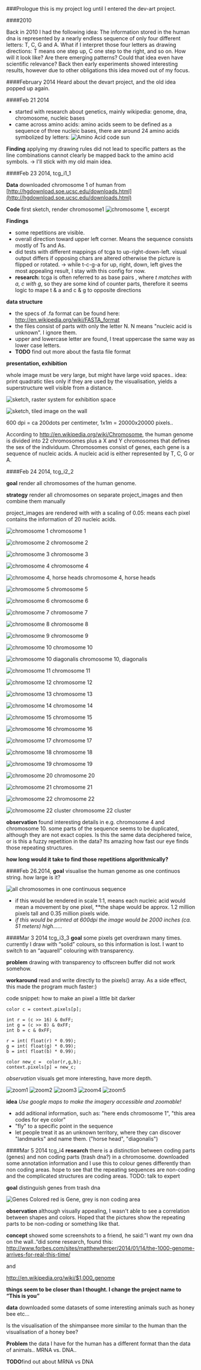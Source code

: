 ###Prologue
this is my project log until I entered the dev-art project.

####2010

Back in 2010 I had the following idea:
The information stored in the human dna is represented by a nearly endless sequence of only four different letters: T, C, G and A. What if I interpret those four letters as drawing directions: T means one step up, C one step to the right, and so on. How will it look like? Are there emerging patterns? Could that idea even have scientific relevance?
Back then early experiments showed interesting results, however due to other obligations this idea moved out of my focus.

####February 2014
Heard about the devart project, and the old idea popped up again.

####Feb 21 2014
+ started with research about genetics, mainly wikipedia: genome, dna, chromosome, nucleic bases
+ came across amino acids: amino acids seem to be defined as a sequence of three nucleic bases, there are around 24 amino acids symbolized by letters:
![Amino Acid code sun](http://upload.wikimedia.org/wikipedia/commons/7/70/Aminoacids_table.svg "Amino Acid code sun")

**Finding** applying my drawing rules did not lead to specific patters as the line combinations cannot clearly be mapped back to the amino acid symbols. -> I'll stick with my old main idea.

####Feb 23 2014, tcg_i1_1

**Data** downloaded chromosome 1 of human from [http://hgdownload.soe.ucsc.edu/downloads.html](http://hgdownload.soe.ucsc.edu/downloads.html)

**Code** first sketch, render chromosome1
![chromosome 1, excerpt](../project_images/2014224_0.41chr1.jpg "chromosome 1, excerpt")

**Findings** 
+ some repetitions are visible. 
+ overall direction toward upper left corner. Means the sequence consists mostly of Ts and As.
+ did tests with different mappings of tcga to up-right-down-left. visual output differs if opposing chars are altered otherwise the picture is flipped or rotated.
-> while t-c-g-a  for up, right, down, left gives the most appealing result,  I stay with this config for now.
+ **research:** tcga is often referred to as base pairs , where *t matches with a, c with g*, so they are some kind of counter parts, therefore it seems logic to mape t & a and c & g  to opposite directions 

**data structure** 

+ the specs of .fa format can be found here: http://en.wikipedia.org/wiki/FASTA_format
+ the files consist of parts with only the letter N. N means "nucleic acid is unknown".  I ignore them.
+ upper and lowercase letter are found, I treat uppercase the same way as lower case letters. 
+ **TODO** find out more about the fasta file format


**presentation, exhibition**

whole image must be very large, but might have large void spaces..
idea: print quadratic tiles only if they are used by the visualisation, yields a superstructure well visible from a distance.

![sketch, raster system for exhibition space](../project_images/sketch1.jpg "sketch, raster system for exhibition space")

![sketch, tiled image on the wall](../project_images/sketch2.jpg "sketch, tiled image on the wall")

600 dpi = ca 200dots per centimeter, 1x1m = 20000x20000 pixels.. 


According to http://en.wikipedia.org/wiki/Chromosome, the human genome is divided into 22 chromosomes plus a X and Y chromosomes that defines the sex of the individuum. Chromosomes consist of genes, each gene is a sequence of nucleic acids. A nucleic acid is either represented by T, C, G or A.

####Feb 24 2014, tcg_i2_2

**goal** render all chromosomes of the human genome. 

**strategy** render all chromosomes on separate project_images and then combine them manually

project_images are rendered with with a scaling of 0.05: means each pixel contains the information of 20 nucleic acids.

![chromosome 1](../project_images/chrom_tcg_i2/chr1.png "chromosome 1")
chromosome 1

![chromosome 2](../project_images/chrom_tcg_i2/chr2.png "chromosome 2")
chromosome 2

![chromosome 3](../project_images/chrom_tcg_i2/chr3.png "chromosome 3")
chromosome 3

![chromosome 4](../project_images/chrom_tcg_i2/chr4.png "chromosome 4")
chromosome 4

![chromosome 4, horse heads](../project_images/chrom_tcg_i2/chr4_detail.png "chromosome 4, horse heads")
chromosome 4, horse heads

![chromosome 5](../project_images/chrom_tcg_i2/chr5.png "chromosome 5")
chromosome 5

![chromosome 6](../project_images/chrom_tcg_i2/chr6.png "chromosome 6")
chromosome 6

![chromosome 7](../project_images/chrom_tcg_i2/chr7.png "chromosome 7")
chromosome 7

![chromosome 8](../project_images/chrom_tcg_i2/chr8.png "chromosome 8")
chromosome 8

![chromosome 9](../project_images/chrom_tcg_i2/chr9.png "chromosome 9")
chromosome 9

![chromosome 10](../project_images/chrom_tcg_i2/chr10.png "chromosome 10")
chromosome 10

![chromosome 10 diagonalis](../project_images/chrom_tcg_i2/chr10_detail.png "chromosome 10 diagonalis")
chromosome 10, diagonalis

![chromosome 11](../project_images/chrom_tcg_i2/chr11.png "chromosome 11")
chromosome 11

![chromosome 12](../project_images/chrom_tcg_i2/chr12.png "chromosome 12")
chromosome 12

![chromosome 13](../project_images/chrom_tcg_i2/chr13.png "chromosome 13")
chromosome 13

![chromosome 14](../project_images/chrom_tcg_i2/chr14.png "chromosome 14")
chromosome 14

![chromosome 15](../project_images/chrom_tcg_i2/chr15.png "chromosome 15")
chromosome 15

![chromosome 16](../project_images/chrom_tcg_i2/chr16.png "chromosome 16")
chromosome 16

![chromosome 17](../project_images/chrom_tcg_i2/chr17.png "chromosome 17")
chromosome 17

![chromosome 18](../project_images/chrom_tcg_i2/chr18.png "chromosome 18")
chromosome 18

![chromosome 19](../project_images/chrom_tcg_i2/chr19.png "chromosome 19")
chromosome 19

![chromosome 20](../project_images/chrom_tcg_i2/chr20.png "chromosome 20")
chromosome 20

![chromosome 21](../project_images/chrom_tcg_i2/chr21.png "chromosome 21")
chromosome 21

![chromosome 22](../project_images/chrom_tcg_i2/chr22.png "chromosome 22")
chromosome 22

![chromosome 22 cluster](../project_images/chrom_tcg_i2/chr22_detail.png "chromosome 22 cluster")
chromosome 22 cluster

**observation** found interesting details in e.g. chromosome 4 and chromosome 10. some parts of the sequence seems to be duplicated, although they are not exact copies. Is this the same data deciphered twice, or is this a fuzzy repetition in the data? Its amazing how fast our eye finds those repeating structures. 

**how long would it take to find those repetitions algorithmically?**

####Feb 26.2014, 
**goal** visualise the  human genome as one continuos string. how large is it?

![all chromosomes in one continuous sequence](../project_images/whole_genome.png "all chromosomes in one continuous sequence")

+ if this would be rendered in scale 1:1, means each nucleic acid would mean a movement by one pixel, **the shape would be approx. 1.2 million pixels tall and 0.35 million pixels wide.
+ *if this would be printed at 600dpi the image would be 2000 inches (ca. 51 meters) high......* 

####Mar 3 2014 tcg_i3_3
**goal** some pixels get overdrawn many times. currently I draw with “solid” colours, so this information is lost. I want to switch to an “aquarell” colouring with transparency.

**problem** drawing with transparency to offscreen buffer did not work somehow.

**workaround** read and write directly to the pixels() array. As a side effect, this made the program much faster:)

code snippet: how to make an pixel a little bit darker
```
color c = context.pixels[p];

int r = (c >> 16) & 0xFF;  
int g = (c >> 8) & 0xFF;   
int b = c & 0xFF;  

r = int( float(r) * 0.99);
g = int( float(g) * 0.99);
b = int( float(b) * 0.99);

color new_c =  color(r,g,b); 
context.pixels[p] = new_c;
```
*observation* visuals get more interesting, have more depth.

![zoom1](../project_images/zoom1.png "zoom1")
![zoom2](../project_images/zoom2.png "zoom2")
![zoom3](../project_images/zoom3.png "zoom3")
![zoom4](../project_images/zoom4.png "zoom4")
![zoom5](../project_images/zoom5.png "zoom5")

**idea** *Use google maps to make the imagery accessible and zoomable!*
+ add aditional information, such as: "here ends chromosome 1", "this area codes for eye color"
+ "fly" to a specific point in the sequence
+ let people treat it as an unknown territory, where they can discover "landmarks" and name them. ("horse head", "diagonalis")


####Mar 5 2014 tcg_i4
**research** there is a distinction between coding parts (genes) and non coding parts (trash dna?) in a chromosome. downloaded some annotation information and I use this to colour genes differently than non coding areas. hope to see that the repeating sequences are non-coding and the complicated structures are coding areas. 
TODO: talk to expert

**goal** distinguish genes from trash dna

![Genes Colored](../project_images/coloredGenes.png "Genes Colored")
red is Gene, grey is non coding area

**observation** although visually appealing, I wasn't able to see a correlation between shapes and colors. Hoped that the pictures show the repeating parts to be non-coding or something like that.

**concept** showed some screenshots to a friend, he said:”I want my own dna on the wall..”did some research, found this: 
http://www.forbes.com/sites/matthewherper/2014/01/14/the-1000-genome-arrives-for-real-this-time/ 

and 

http://en.wikipedia.org/wiki/$1,000_genome

**things seem to be closer than I thought. I change the project name to “This is you”**


**data** downloaded some datasets of some interesting  animals such as honey bee  etc… 

Is the visualisation of the shimpansee more similar to the human than the visualisation of a honey bee?

**Problem** the data I have for the human has a different format than the data of animals.. MRNA vs. DNA.. 

**TODO**find out about MRNA vs DNA

